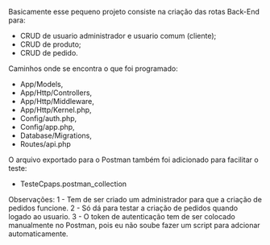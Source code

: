 Basicamente esse pequeno projeto consiste na criação das rotas Back-End para:
- CRUD de usuario administrador e usuario comum (cliente);
- CRUD de produto;
- CRUD de pedido.

Caminhos onde se encontra o que foi programado:
- App/Models,
- App/Http/Controllers,
- App/Http/Middleware,
- App/Http/Kernel.php,
- Config/auth.php,
- Config/app.php,
- Database/Migrations,
- Routes/api.php

O arquivo exportado para o Postman também foi adicionado para facilitar o teste:
- TesteCpaps.postman_collection

Observações:
1 - Tem de ser criado um administrador para que a criação de pedidos funcione.
2 - Só dá para testar a criação de pedidos quando logado ao usuario.
3 - O token de autenticação tem de ser colocado manualmente no Postman, pois eu não soube fazer um script para adcionar automaticamente.
